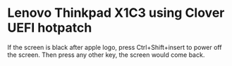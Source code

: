 # Lenovo Thinkpad X1C3 using Clover UEFI hotpatch

If the screen is black after apple logo, press Ctrl+Shift+insert to power off the screen.
Then press any other key, the screen would come back.
